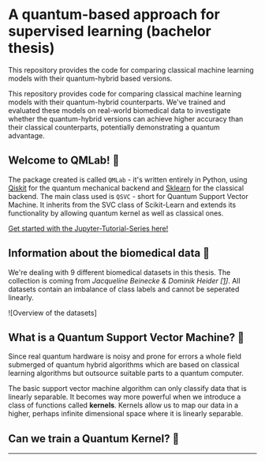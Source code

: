 # A quantum-based approach for supervised learning (bachelor thesis) 

This repository provides the code for comparing classical machine learning models with their quantum-hybrid based versions.

This repository provides code for comparing classical machine learning models with their quantum-hybrid counterparts. We've trained and evaluated these models on real-world biomedical data to investigate whether the quantum-hybrid versions can achieve higher accuracy than their classical counterparts, potentially demonstrating a quantum advantage.

## Welcome to QMLab! 🧪

The package created is called `QMLab` - it's written entirely in Python, using [Qiskit](https://github.com/Qiskit/qiskit) for the quantum mechanical backend and [Sklearn](https://github.com/scikit-learn/scikit-learn) for the classical backend. The main class used is `QSVC` - short for Quantum Support Vector Machine. It inherits from the SVC class of Scikit-Learn and extends its functionality by allowing quantum kernel as well as classical ones.

[Get started with the Jupyter-Tutorial-Series here!](./tutorials/classical_learning.ipynb)

## Information about the biomedical data 🧬

We're dealing with 9 different biomedical datasets in this thesis. The collection is coming from <cite>Jacqueline Beinecke & Dominik Heider [[1]]</cite>. All datasets contain an imbalance of class labels and cannot be seperated linearly.

![Overview of the datasets]

## What is a Quantum Support Vector Machine? 🤔

Since real quantum hardware is noisy and prone for errors a whole field submerged of quantum hybrid algorithms 
which are based on classical learning algorithms but outsource suitable parts to a quantum computer.

The basic support vector machine algorithm can only classify data that is linearly separable. 
It becomes way more powerful when we introduce a class of functions called **kernels**. 
Kernels allow us to map our data in a higher, perhaps infinite dimensional space where it is linearly separable. 



## Can we train a Quantum Kernel? 🤨

---
[1]: https://biodatamining.biomedcentral.com/articles/10.1186/s13040-021-00283-6#Tab1